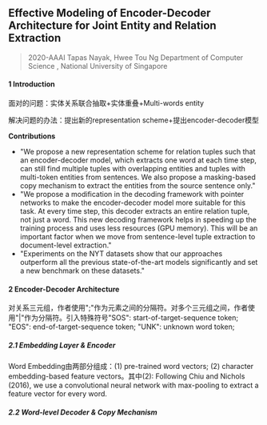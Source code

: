 ## Effective Modeling of Encoder-Decoder Architecture for Joint Entity and Relation Extraction

> 2020-AAAI
> Tapas Nayak, Hwee Tou Ng
> Department of Computer Science , National University of Singapore

#### 1 Introduction

面对的问题：实体关系联合抽取+实体重叠+Multi-words entity

解决问题的办法：提出新的representation scheme+提出encoder-decoder模型

**Contributions**

- "We propose a new representation scheme for relation tuples such that an encoder-decoder model, which extracts one word at each time step, can still find multiple tuples with overlapping entities and tuples with multi-token entities from sentences. We also propose a masking-based copy mechanism to extract the entities from the source sentence only."
- "We propose a modification in the decoding framework with pointer networks to make the encoder-decoder model more suitable for this task. At every time step, this decoder extracts an entire relation tuple, not just a word. This new decoding framework helps in speeding up the training process and uses less resources (GPU memory). This will be an important factor when we move from sentence-level tuple extraction to document-level extraction."
- "Experiments on the NYT datasets show that our approaches outperform all the previous state-of-the-art models significantly and set a new benchmark on these datasets."

#### 2 Encoder-Decoder Architecture

对关系三元组，作者使用";"作为元素之间的分隔符。对多个三元组之间，作者使用"|"作为分隔符。引入特殊符号"SOS": start-of-target-sequence token; "EOS": end-of-target-sequence token; "UNK": unknown word token;

##### 2.1 Embedding Layer & Encoder

Word Embedding由两部分组成：(1) pre-trained word vectors; (2) character embedding-based feature vectors。其中(2): Following Chiu and Nichols (2016), we use a convolutional neural network with max-pooling to extract a feature vector for every word. 

##### 2.2 Word-level  Decoder & Copy Mechanism

